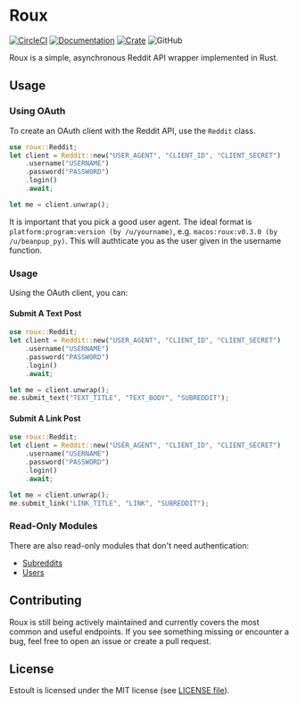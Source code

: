 # Roux

[![CircleCI](https://circleci.com/gh/halcyonnouveau/roux.svg?style=svg)](https://circleci.com/gh/halcyonnouveau/roux)
[![Documentation](https://img.shields.io/badge/documentation-available-green.svg)](https://docs.rs/roux)
[![Crate](https://img.shields.io/crates/v/roux.svg)](https://crates.io/crates/roux)
![GitHub](https://img.shields.io/github/license/halcyonnouveau/roux.svg)

Roux is a simple, asynchronous Reddit API wrapper implemented in Rust.

## Usage

### Using OAuth

To create an OAuth client with the Reddit API, use the `Reddit` class.
```rust
use roux::Reddit;
let client = Reddit::new("USER_AGENT", "CLIENT_ID", "CLIENT_SECRET")
    .username("USERNAME")
    .password("PASSWORD")
    .login()
    .await;

let me = client.unwrap();
```
It is important that you pick a good user agent. The ideal format is
`platform:program:version (by /u/yourname)`, e.g. `macos:roux:v0.3.0 (by /u/beanpup_py)`.
This will authticate you as the user given in the username function.

### Usage
Using the OAuth client, you can:

#### Submit A Text Post
```rust
use roux::Reddit;
let client = Reddit::new("USER_AGENT", "CLIENT_ID", "CLIENT_SECRET")
    .username("USERNAME")
    .password("PASSWORD")
    .login()
    .await;

let me = client.unwrap();
me.submit_text("TEXT_TITLE", "TEXT_BODY", "SUBREDDIT");
```

#### Submit A Link Post
```rust
use roux::Reddit;
let client = Reddit::new("USER_AGENT", "CLIENT_ID", "CLIENT_SECRET")
    .username("USERNAME")
    .password("PASSWORD")
    .login()
    .await;

let me = client.unwrap();
me.submit_link("LINK_TITLE", "LINK", "SUBREDDIT");
```

### Read-Only Modules

There are also read-only modules that don't need authentication:

* [Subreddits](https://docs.rs/roux/1.1.1/roux/subreddit/index.html)
* [Users](https://docs.rs/roux/1.1.1/roux/user/index.html)

## Contributing

Roux is still being actively maintained and currently covers the most common and useful 
endpoints. If you see something missing or encounter a bug, feel free to open an issue 
or create a pull request.

## License

Estoult is licensed under the MIT license (see [LICENSE file](/LICENSE)).